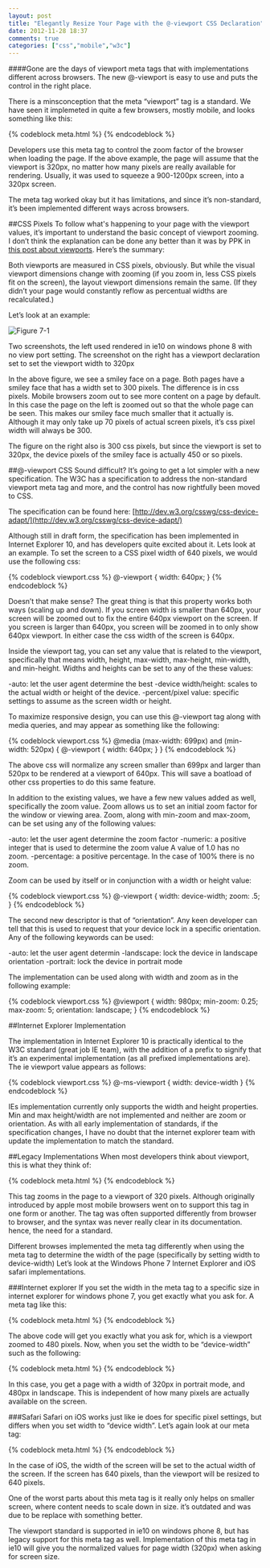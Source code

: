 ```yaml
---
layout: post
title: "Elegantly Resize Your Page with the @-viewport CSS Declaration"
date: 2012-11-28 18:37
comments: true
categories: ["css","mobile","w3c"]
---
```

####Gone are the days of viewport meta tags that with implementations different across browsers.  The new @-viewport is easy to use and puts the control in the right place.


There is a minsconception that the meta “viewport” tag is a standard.  We have seen it implemeted in quite a few browsers, mostly mobile, and looks something like this:

{% codeblock meta.html %}
<meta name="viewport" content="width=320" />
{% endcodeblock %}


Developers use this meta tag to control the zoom factor of the browser when loading the page.  If the above example, the page will assume that the viewport is 320px, no matter how many pixels are really available for rendering.  Usually, it was used to squeeze a 900-1200px screen, into a 320px screen.

The meta tag worked okay but it has limitations, and since it’s non-standard, it’s been implemented different ways across browsers.

##CSS Pixels
To follow what's happening to your page with the viewport values, it’s important to understand the basic concept of viewport zooming.  I don’t think the explanation can be done any better than it was by PPK in [this post about viewports](http://www.quirksmode.org/mobile/viewports2.html).  Here’s the summary:

Both viewports are measured in CSS pixels, obviously. But while the visual viewport dimensions change with zooming (if you zoom in, less CSS pixels fit on the screen), the layout viewport dimensions remain the same. (If they didn’t your page would constantly reflow as percentual widths are recalculated.)

Let’s look at an example:

<img class="figure" alt="Figure 7-1" src="/images/news-images/viewport.png">

Two screenshots, the left used rendered in ie10 on windows phone 8 with no view port setting.  The screenshot on the right has a viewport declaration set to  set the viewport width to 320px

In the above figure, we see a smiley face on a page.   Both pages have a smiley face that has a width set to 300 pixels.  The difference is in css pixels.  Mobile browsers zoom out to see more content on a page by default.  In this case the page on the left is zoomed out so that the whole page can be seen.  This makes our smiley face much smaller that it actually is.  Although it may only take up 70 pixels of actual screen pixels, it’s  css pixel width will always be 300. 

The figure on the right also is 300 css pixels, but since the viewport is set to 320px, the device pixels of the smiley face is actually 450 or so pixels.

##@-viewport CSS
Sound difficult?  It’s going to get a lot simpler with a new specification.  The W3C has a specification to address the non-standard viewport meta tag and more, and the control has now rightfully been moved to CSS.

The specification can be found here:
  [http://dev.w3.org/csswg/css-device-adapt/](http://dev.w3.org/csswg/css-device-adapt/)

Although still in draft form, the specification has been implemented in Internet Explorer 10, and has developers quite excited about it.  Lets look at an example.  To set the screen to a CSS pixel width of 640 pixels, we would use the following css:

{% codeblock viewport.css %}
@-viewport {
width: 640px;
} 
{% endcodeblock %}

Doesn’t that make sense?  The great thing is that this property works both ways (scaling up and down).  If you screen width is smaller than 640px, your screen will be zoomed out to fix the entire 640px viewport on the screen.  If you screen is larger than 640px, you screen will be zoomed in to only show 640px viewport.  In either case the css width of the screen is 640px.

Inside the viewport tag, you can set any value that is related to the viewport, specifically that means width, height, max-width, max-height, min-width, and min-height.  Widths and heights can be set to any of the these values:

-auto:  let the user agent determine the best
-device width/height: scales to the actual width or height of the device.
-percent/pixel value: specific settings to assume as the screen width or height.

To maximize responsive design, you can use this @-viewport tag along with media queries, and may appear as something like the following:

{% codeblock viewport.css %}
@media (max-width: 699px) and (min-width: 520px) {
  @-viewport {
    width: 640px;
  }
}
{% endcodeblock %}


The above css will normalize any screen smaller than 699px and larger than 520px to be rendered at a viewport of 640px.  This will save a boatload of other css properties to do this same feature.  

In addition to the existing values, we have a few new values added as well, specifically the zoom value. Zoom allows us to set an initial zoom factor for the window or viewing area.  Zoom, along with min-zoom and max-zoom, can be set using any of the following values:

-auto: let the user agent determine the zoom factor
-numeric: a positive integer that is used to determine the zoom value  A value of 1.0 has no zoom.
-percentage: a positive percentage.  In the case of 100% there is no zoom.

Zoom can be used by itself or in conjunction with a width or height value:

{% codeblock viewport.css %}
@-viewport {
    width: device-width;
    zoom: .5;
  }
{% endcodeblock %}

The second new descriptor is that of “orientation”.  Any keen developer can tell that this is used to request that your device lock in a specific orientation.  Any of the following keywords can be used:

-auto: let the user agent determin 
-landscape: lock the device in landscape orientation
-portrait: lock the device in portrait mode

The implementation can be used along with width and zoom as in the following example:

{% codeblock viewport.css %}
@viewport {
    width: 980px;
    min-zoom: 0.25;
    max-zoom: 5;
    orientation: landscape;
}
{% endcodeblock %}


##Internet Explorer Implementation

The implementation in Internet Explorer 10 is practically identical to the W3C standard (great job IE team), with the addition of a prefix to signify that it’s an experimental implementation (as all prefixed implementations are).  The ie viewport value appears as follows:

{% codeblock viewport.css %}
@-ms-viewport {
  width: device-width
}
{% endcodeblock %}

IEs implementation currently only supports the width and height properties. Min and max height/width are not implemented and neither are zoom or orientation.  As with all early implementation of standards, if the specification changes, I have no doubt that the internet explorer team with update the implementation to match the standard.


##Legacy Implementations
When most developers think about viewport, this is what they think of:

{% codeblock  meta.html %}
<meta name="viewport" content="width=320" />
{% endcodeblock %}

This tag zooms in the page to a viewport of 320 pixels.  Although originally introduced by apple most mobile browsers went on to support this tag in one form or another.  The tag was often supported differently from browser to browser, and the syntax was never really clear in its documentation.  hence, the need for a standard.

Different browses implemented the meta tag differently when using the meta tag to determine the width of the page (specifically by setting width to device-width)  Let’s look at the Windows Phone 7 Internet Explorer and iOS safari implementations.

###Internet explorer
If you set the width in the meta tag to a specific size in internet explorer for windows phone 7, you get exactly what you ask for.  A meta tag like this:

{% codeblock meta.html %}
<meta name="viewport" content="width=480" />
{% endcodeblock %}

The above code will get you exactly what you ask for, which is a viewport zoomed to 480 pixels.  Now, when you set the width to be “device-width” such as the following:

{% codeblock meta.html %}
<meta name="viewport" content="width=device-width" />
{% endcodeblock %}

In this case, you get a page with a width of 320px in portrait mode, and 480px in landscape.  This is independent of how many pixels are actually available on the screen.


###Safari
Safari on iOS works just like ie does for specific pixel settings, but differs when you set width to “device width”.  Let’s again look at our meta tag:

{% codeblock meta.html %}
<meta name="viewport" content="width=device-width" />
{% endcodeblock %}

In the case of iOS, the width of the screen will be set to the actual width of the screen.  If the screen has 640 pixels, than the viewport will be resized to 640 pixels.

One of the worst parts about this meta tag is it really only helps on smaller screen, where content needs to scale down in size.  it’s outdated and was due to be replace with something better.  

The viewport standard is supported in ie10 on windows phone 8, but has legacy support for this meta tag as well.  Implementation of this meta tag in ie10 will give you the normalized values for page width (320px) when asking for screen size.



